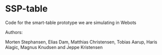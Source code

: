 # SSP-table
Code for the smart-table prototype we are simulating in Webots

Authors:

Morten Stephansen,
Elias Dam,
Matthias Christensen,
Tobias Aarup,
Haris Alagic,
Magnus Knudsen
and Jeppe Kristensen

